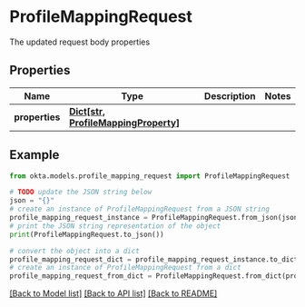 # ProfileMappingRequest

The updated request body properties

## Properties

Name | Type | Description | Notes
------------ | ------------- | ------------- | -------------
**properties** | [**Dict[str, ProfileMappingProperty]**](ProfileMappingProperty.md) |  | 

## Example

```python
from okta.models.profile_mapping_request import ProfileMappingRequest

# TODO update the JSON string below
json = "{}"
# create an instance of ProfileMappingRequest from a JSON string
profile_mapping_request_instance = ProfileMappingRequest.from_json(json)
# print the JSON string representation of the object
print(ProfileMappingRequest.to_json())

# convert the object into a dict
profile_mapping_request_dict = profile_mapping_request_instance.to_dict()
# create an instance of ProfileMappingRequest from a dict
profile_mapping_request_from_dict = ProfileMappingRequest.from_dict(profile_mapping_request_dict)
```
[[Back to Model list]](../README.md#documentation-for-models) [[Back to API list]](../README.md#documentation-for-api-endpoints) [[Back to README]](../README.md)


